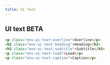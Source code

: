 ```yaml
---
title: UI Text
---
```


## UI text <span class="env-badge env-badge--info">BETA</span>

```html
<p class="env-ui-text-overline">Overline</p>
<h2 class="env-ui-text-heading">Heading</h2>
<h3 class="env-ui-text-subtitle">Subtitle</h3>
<p class="env-ui-text-lead">Lead</p>
<p class="env-ui-text-caption">Caption</p>
```
